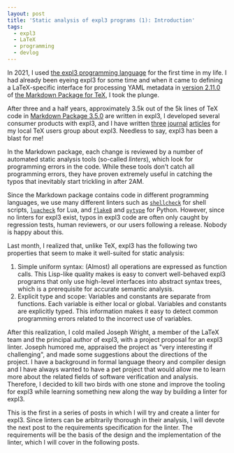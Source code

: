 ```yaml
---
layout: post
title: 'Static analysis of expl3 programs (1): Introduction'
tags:
  - expl3
  - LaTeX
  - programming
  - devlog
---
```


In 2021, I used [the expl3 programming language][7] for the first time in my life. I had already been eyeing expl3 for some time and when it came to defining a LaTeX-specific interface for processing YAML metadata in [version 2.11.0][1] of [the Markdown Package for TeX][2], I took the plunge.

After three and a half years, approximately 3.5k out of the 5k lines of TeX code in [Markdown Package 3.5.0][3] are written in expl3, I developed several consumer products with expl3, and I have written [three][4] [journal][5] [articles][6] for my local TeX users group about expl3. Needless to say, expl3 has been a blast for me!

In the Markdown package, each change is reviewed by a number of automated static analysis tools (so-called *linters*), which look for programming errors in the code. While these tools don't catch all programming errors, they have proven extremely useful in catching the typos that inevitably start trickling in after 2AM.

Since the Markdown package contains code in different programming languages, we use many different linters such as [`shellcheck`][8] for shell scripts, [`luacheck`][9] for Lua, and [`flake8`][10] and [`pytype`][11] for Python. However, since no linters for expl3 exist, typos in expl3 code are often only caught by regression tests, human reviewers, or our users following a release. Nobody is happy about this.

Last month, I realized that, unlike TeX, expl3 has the following two properties that seem to make it well-suited for static analysis:

1. Simple uniform syntax: (Almost) all operations are expressed as function calls. This Lisp-like quality makes is easy to convert well-behaved expl3 programs that only use high-level interfaces into abstract syntax trees, which is a prerequisite for accurate semantic analysis.
2. Explicit type and scope: Variables and constants are separate from functions. Each variable is either local or global. Variables and constants are explicitly typed. This information makes it easy to detect common programming errors related to the incorrect use of variables.

After this realization, I cold mailed Joseph Wright, a member of the LaTeX team and the principal author of expl3, with a project proposal for an expl3 linter. Joseph humored me, appraised the project as "very interesting if challenging", and made some suggestions about the directions of the project. I have a background in formal language theory and compiler design and I have always wanted to have a pet project that would allow me to learn more about the related fields of software verification and analysis. Therefore, I decided to kill two birds with one stone and improve the tooling for expl3 while learning something new along the way by building a linter for expl3.

This is the first in a series of posts in which I will try and create a linter for expl3. Since linters can be arbitrarily thorough in their analysis, I will devote the next post to the requirements specification for the linter. The requirements will be the basis of the design and the implementation of the linter, which I will cover in the following posts.

 [1]: https://github.com/Witiko/markdown/releases/tag/2.11.0
 [2]: https://ctan.org/pkg/markdown
 [3]: https://github.com/Witiko/markdown/releases/tag/3.5.0
 [4]: http://dx.doi.org/10.5300/2022-1-4/35
 [5]: http://dx.doi.org/10.5300/2023-1-2/3
 [6]: http://dx.doi.org/10.5300/2023-3-4/153
 [7]: http://mirrors.ctan.org/macros/latex/required/l3kernel/expl3.pdf
 [8]: https://www.shellcheck.net/
 [9]: https://github.com/mpeterv/luacheck
 [10]: https://pypi.org/project/flake8/
 [11]: https://pypi.org/project/pytype/
 [12]: https://twitter.com/tvitecnik/status/1774781689362784627
 [13]: https://twitter.com/tvitecnik/status/1774781719498956810
 [14]: https://twitter.com/tvitecnik/status/1774781790386860488
 [15]: https://twitter.com/tvitecnik/status/1774781824453005577
